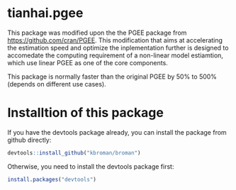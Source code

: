 # tianhai.pgee

This package was modified upon the the PGEE package from https://github.com/cran/PGEE. This modification that aims at accelerating the estimation speed and optimize the inplementation further is designed to accomedate the computing requirement of a non-linear model estiamtion, which use linear PGEE as one of the core components. 

This package is normally faster than the original PGEE by 50% to 500% (depends on different use cases).

# Installtion of this package

If you have the devtools package already, you can install the package from github directly:

```R
devtools::install_github("kbroman/broman")
```

Otherwise, you need to install the devtools package first:

```R
install.packages("devtools")
```

